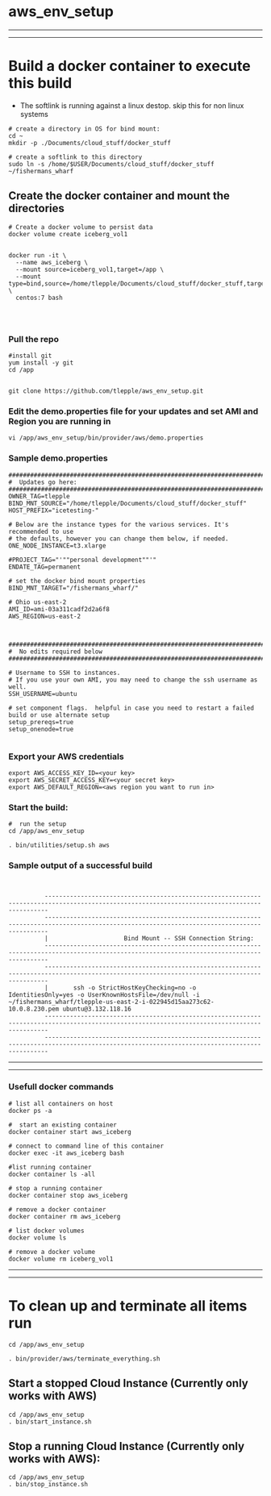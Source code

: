 # aws_env_setup

---
---

# Build a docker container to execute this build
* The softlink is running against a linux destop.  skip this for non linux systems

```
# create a directory in OS for bind mount:
cd ~
mkdir -p ./Documents/cloud_stuff/docker_stuff

# create a softlink to this directory
sudo ln -s /home/$USER/Documents/cloud_stuff/docker_stuff ~/fishermans_wharf

```

## Create the docker container and mount the directories


```
# Create a docker volume to persist data
docker volume create iceberg_vol1


docker run -it \
  --name aws_iceberg \
  --mount source=iceberg_vol1,target=/app \
  --mount type=bind,source=/home/tlepple/Documents/cloud_stuff/docker_stuff,target=/root/fishermans_wharf \
  centos:7 bash

  
    
```


### Pull the repo

```
#install git
yum install -y git
cd /app    


git clone https://github.com/tlepple/aws_env_setup.git

```


### Edit the demo.properties file for your updates and set AMI and Region you are running in

```
vi /app/aws_env_setup/bin/provider/aws/demo.properties
```

### Sample demo.properties

```
###############################################################################
#  Updates go here:
###############################################################################
OWNER_TAG=tlepple
BIND_MNT_SOURCE="/home/tlepple/Documents/cloud_stuff/docker_stuff"
HOST_PREFIX="icetesting-"

# Below are the instance types for the various services. It's recommended to use
# the defaults, however you can change them below, if needed.
ONE_NODE_INSTANCE=t3.xlarge

#PROJECT_TAG="'""personal development""'"
ENDATE_TAG=permanent

# set the docker bind mount properties
BIND_MNT_TARGET="/fishermans_wharf/"

# Ohio us-east-2
AMI_ID=ami-03a311cadf2d2a6f8
AWS_REGION=us-east-2



###############################################################################
#  No edits required below
###############################################################################

# Username to SSH to instances.
# If you use your own AMI, you may need to change the ssh username as well.
SSH_USERNAME=ubuntu

# set component flags.  helpful in case you need to restart a failed build or use alternate setup
setup_prereqs=true
setup_onenode=true


```


### Export your AWS credentials


```
export AWS_ACCESS_KEY_ID=<your key>
export AWS_SECRET_ACCESS_KEY=<your secret key>
export AWS_DEFAULT_REGION=<aws region you want to run in>

```

### Start the build:


```
#  run the setup
cd /app/aws_env_setup

. bin/utilities/setup.sh aws

```


### Sample output of a successful build


```


          ---------------------------------------------------------------------------------------------------------------------------------------------
          ---------------------------------------------------------------------------------------------------------------------------------------------
          |                  	Bind Mount -- SSH Connection String:                                                                                                            
          ---------------------------------------------------------------------------------------------------------------------------------------------
          ---------------------------------------------------------------------------------------------------------------------------------------------
          |       ssh -o StrictHostKeyChecking=no -o IdentitiesOnly=yes -o UserKnownHostsFile=/dev/null -i ~/fishermans_wharf/tlepple-us-east-2-i-022945d15aa273c62-10.0.8.230.pem ubuntu@3.132.118.16          
          ---------------------------------------------------------------------------------------------------------------------------------------------
          ---------------------------------------------------------------------------------------------------------------------------------------------
```

---
---

### Usefull docker commands

```
# list all containers on host
docker ps -a

#  start an existing container
docker container start aws_iceberg

# connect to command line of this container
docker exec -it aws_iceberg bash

#list running container
docker container ls -all

# stop a running container
docker container stop aws_iceberg

# remove a docker container
docker container rm aws_iceberg

# list docker volumes
docker volume ls

# remove a docker volume
docker volume rm iceberg_vol1
```
---
---

# To clean up and terminate all items run

```
cd /app/aws_env_setup

. bin/provider/aws/terminate_everything.sh

```



## Start a stopped Cloud Instance (Currently only works with AWS)
```
cd /app/aws_env_setup
. bin/start_instance.sh

```

## Stop a running Cloud Instance (Currently only works with AWS):
```
cd /app/aws_env_setup
. bin/stop_instance.sh
```
